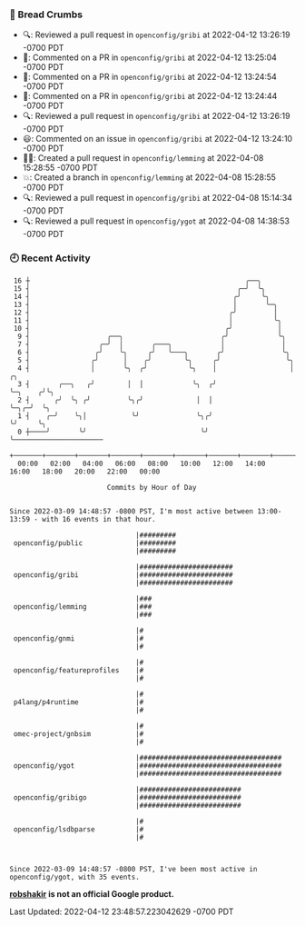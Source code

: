 ### 🍞 Bread Crumbs

 * 🔍: Reviewed a pull request in  `openconfig/gribi` at 2022-04-12 13:26:19 -0700 PDT
 * 💬: Commented on a PR in  `openconfig/gribi` at 2022-04-12 13:25:04 -0700 PDT
 * 💬: Commented on a PR in  `openconfig/gribi` at 2022-04-12 13:24:54 -0700 PDT
 * 💬: Commented on a PR in  `openconfig/gribi` at 2022-04-12 13:24:44 -0700 PDT
 * 🔍: Reviewed a pull request in  `openconfig/gribi` at 2022-04-12 13:26:19 -0700 PDT
 * 😃: Commented on an issue in `openconfig/gribi` at 2022-04-12 13:24:10 -0700 PDT
 * ✍🏼: Created a pull request in `openconfig/lemming` at 2022-04-08 15:28:55 -0700 PDT
 * 💥: Created a branch in `openconfig/lemming` at 2022-04-08 15:28:55 -0700 PDT
 * 🔍: Reviewed a pull request in  `openconfig/gribi` at 2022-04-08 15:14:34 -0700 PDT
 * 🔍: Reviewed a pull request in  `openconfig/ygot` at 2022-04-08 14:38:53 -0700 PDT

### 🕘 Recent Activity
```
 16 ┼                                                     ╭──╮
 15 ┤                                                   ╭─╯  ╰╮
 14 ┤                                                  ╭╯     ╰╮
 13 ┤                                                  │       ╰─╮
 12 ┤                                                 ╭╯         │
 11 ┤                                                 │          ╰╮
 10 ┤                                                ╭╯           │
  9 ┤                   ╭──╮                        ╭╯            ╰╮
  7 ┤                 ╭─╯  │       ╭───╮            │              │
  6 ┤                ╭╯    ╰╮     ╭╯   ╰───╮       ╭╯              ╰╮
  5 ┤               ╭╯      │    ╭╯        ╰╮     ╭╯                ╰╮
  4 ┤               │       ╰╮  ╭╯          ╰╮    │                  │       ╭╮
  3 ┤       ╭──╮   ╭╯        │  │            ╰╮  ╭╯                  ╰─╮    ╭╯╰╮
  2 ┤      ╭╯  ╰╮ ╭╯         ╰╮╭╯             │  │                     ╰─╮╭─╯  ╰╮
  1 ┤    ╭─╯    ╰╮│           ╰╯              ╰╮╭╯                       ╰╯     ╰╮
  0 ┼────╯       ╰╯                            ╰╯                                ╰──────────────────────
    +───────+───────+───────+───────+───────+───────+───────+───────+───────+───────+───────+───────+────
  00:00   02:00   04:00   06:00   08:00   10:00   12:00   14:00   16:00   18:00   20:00   22:00   00:00   

						Commits by Hour of Day


Since 2022-03-09 14:48:57 -0800 PST, I'm most active between 13:00-13:59 - with 16 events in that hour.

```



```
                               |#########
 openconfig/public             |#########
                               |#########

                               |#######################
 openconfig/gribi              |#######################
                               |#######################

                               |###
 openconfig/lemming            |###
                               |###

                               |#
 openconfig/gnmi               |#
                               |#

                               |#
 openconfig/featureprofiles    |#
                               |#

                               |#
 p4lang/p4runtime              |#
                               |#

                               |#
 omec-project/gnbsim           |#
                               |#

                               |###################################
 openconfig/ygot               |###################################
                               |###################################

                               |#########################
 openconfig/gribigo            |#########################
                               |#########################

                               |#
 openconfig/lsdbparse          |#
                               |#



Since 2022-03-09 14:48:57 -0800 PST, I've been most active in openconfig/ygot, with 35 events.

```
**[robshakir](mailto:robjs@google.com) is not an official Google product.**  


Last Updated: 2022-04-12 23:48:57.223042629 -0700 PDT
